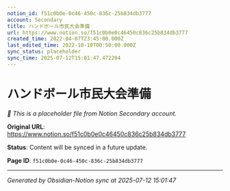 ```yaml
---
notion_id: f51c0b0e-0c46-450c-836c-25b834db3777
account: Secondary
title: ハンドボール市民大会準備
url: https://www.notion.so/f51c0b0e0c46450c836c25b834db3777
created_time: 2022-04-07T23:45:00.000Z
last_edited_time: 2022-10-10T00:50:00.000Z
sync_status: placeholder
sync_time: 2025-07-12T15:01:47.472204
---
```


# ハンドボール市民大会準備

*🔄 This is a placeholder file from Notion Secondary account.*

**Original URL**: https://www.notion.so/f51c0b0e0c46450c836c25b834db3777

**Status**: Content will be synced in a future update.

**Page ID**: `f51c0b0e-0c46-450c-836c-25b834db3777`

---

*Generated by Obsidian-Notion sync at 2025-07-12 15:01:47*

